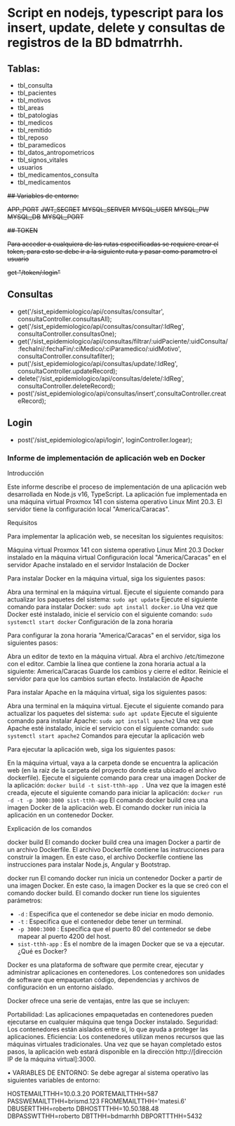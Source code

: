 # Script en nodejs, typescript para los insert, update, delete y consultas de registros de la BD bdmatrrhh.

## Tablas:

- tbl_consulta
- tbl_pacientes
- tbl_motivos
- tbl_areas
- tbl_patologias
- tbl_medicos
- tbl_remitido
- tbl_reposo
- tbl_paramedicos
- tbl_datos_antropometricos
- tbl_signos_vitales
- usuarios
- tbl_medicamentos_consulta
- tbl_medicamentos

~~## Variables de entorno:~~

~~APP_PORT~~
~~JWT_SECRET~~
~~MYSQL_SERVER~~
~~MYSQL_USER~~
~~MYSQL_PW~~
~~MYSQL_DB~~
~~MYSQL_PORT~~


~~## TOKEN~~

~~Para acceder a cualquiera de las rutas especificadas se requiere crear el token, para esto se debe ir a la siguiente ruta y pasar como parametro el usuario~~

~~get "/token/:login"~~

## Consultas

- get('/sist_epidemiologico/api/consultas/consultar', consultaController.consultasAll); 
- get('/sist_epidemiologico/api/consultas/consultar/:IdReg', consultaController.consultasOne); 
- get('/sist_epidemiologico/api/consultas/filtrar/:uidPaciente/:uidConsulta/:fechaIni/:fechaFin/:ciMedico/:ciParamedico/:uidMotivo', consultaController.consultafilter); 
- put('/sist_epidemiologico/api/consultas/update/:IdReg', consultaController.updateRecord);        
- delete('/sist_epidemiologico/api/consultas/delete/:IdReg', consultaController.deleteRecord);
- post('/sist_epidemiologico/api/consultas/insert',consultaController.createRecord);

## Login

- post('/sist_epidemiologico/api/login', loginController.logear); 


### Informe de implementación de aplicación web en Docker

Introducción

Este informe describe el proceso de implementación de una aplicación web desarrollada en Node.js v16, TypeScript. La aplicación fue implementada en una máquina virtual Proxmox 141 con sistema operativo Linux Mint 20.3. El servidor tiene la configuración local "America/Caracas".

Requisitos

Para implementar la aplicación web, se necesitan los siguientes requisitos:

Máquina virtual Proxmox 141 con sistema operativo Linux Mint 20.3
Docker instalado en la máquina virtual
Configuración local "America/Caracas" en el servidor
Apache instalado en el servidor
Instalación de Docker

Para instalar Docker en la máquina virtual, siga los siguientes pasos:

Abra una terminal en la máquina virtual.
Ejecute el siguiente comando para actualizar los paquetes del sistema:
```sudo apt update```
Ejecute el siguiente comando para instalar Docker:
```sudo apt install docker.io```
Una vez que Docker esté instalado, inicie el servicio con el siguiente comando:
```sudo systemctl start docker```
Configuración de la zona horaria

Para configurar la zona horaria "America/Caracas" en el servidor, siga los siguientes pasos:

Abra un editor de texto en la máquina virtual.
Abra el archivo /etc/timezone con el editor.
Cambie la línea que contiene la zona horaria actual a la siguiente:
America/Caracas
Guarde los cambios y cierre el editor.
Reinicie el servidor para que los cambios surtan efecto.
Instalación de Apache

Para instalar Apache en la máquina virtual, siga los siguientes pasos:

Abra una terminal en la máquina virtual.
Ejecute el siguiente comando para actualizar los paquetes del sistema:
```sudo apt update```
Ejecute el siguiente comando para instalar Apache:
```sudo apt install apache2```
Una vez que Apache esté instalado, inicie el servicio con el siguiente comando:
```sudo systemctl start apache2```
Comandos para ejecutar la aplicación web

Para ejecutar la aplicación web, siga los siguientes pasos:

En la máquina virtual, vaya a la carpeta donde se encuentra la aplicación web (en la raiz de la carpeta del proyecto donde esta ubicado el archivo dockerfile).
Ejecute el siguiente comando para crear una imagen Docker de la aplicación:
```docker build -t sist-tthh-app .```
Una vez que la imagen esté creada, ejecute el siguiente comando para iniciar la aplicación:
```docker run  -d -t -p 3000:3000 sist-tthh-app```
El comando docker build crea una imagen Docker de la aplicación web. El comando docker run inicia la aplicación en un contenedor Docker.

Explicación de los comandos

docker build
El comando docker build crea una imagen Docker a partir de un archivo Dockerfile. El archivo Dockerfile contiene las instrucciones para construir la imagen. En este caso, el archivo Dockerfile contiene las instrucciones para instalar Node.js, Angular y Bootstrap.

docker run
El comando docker run inicia un contenedor Docker a partir de una imagen Docker. En este caso, la imagen Docker es la que se creó con el comando docker build. El comando docker run tiene los siguientes parámetros:

* `-d` : Especifica que el contenedor se debe iniciar en modo demonio.
* `-t` : Especifica que el contenedor debe tener un terminal.
* `-p 3000:3000` : Especifica que el puerto 80 del contenedor se debe mapear al puerto 4200 del host.
* `sist-tthh-app` : Es el nombre de la imagen Docker que se va a ejecutar.
¿Qué es Docker?

Docker es una plataforma de software que permite crear, ejecutar y administrar aplicaciones en contenedores. Los contenedores son unidades de software que empaquetan código, dependencias y archivos de configuración en un entorno aislado.

Docker ofrece una serie de ventajas, entre las que se incluyen:

Portabilidad: Las aplicaciones empaquetadas en contenedores pueden ejecutarse en cualquier máquina que tenga Docker instalado.
Seguridad: Los contenedores están aislados entre sí, lo que ayuda a proteger las aplicaciones.
Eficiencia: Los contenedores utilizan menos recursos que las máquinas virtuales tradicionales.
Una vez que se hayan completado estos pasos, la aplicación web estará disponible en la dirección http://[dirección IP de la máquina virtual]:3000.

•	VARIABLES DE ENTORNO:
Se debe agregar al sistema operativo las siguientes variables de entorno:

HOSTEMAILTTHH=10.0.3.20
PORTEMAILTTHH=587
PASSWEMAILTTHH=brismd.123
FROMEMAILTTHH='matesi.6'
DBUSERTTHH=roberto
DBHOSTTTHH=10.50.188.48
DBPASSWTTHH=roberto
DBTTHH=bdmarrhh
DBPORTTTHH=5432
